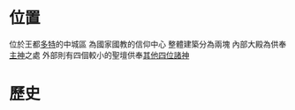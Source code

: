 <!-- TITLE: 眾神殿 -->
<!-- SUBTITLE: 眾神殿(物理) -->

# 位置
位於王都[多特](/地理/多特)的中城區
為國家國教的信仰中心
整體建築分為兩塊
內部大殿為供奉[主神](/組織/眾神殿#主神)之處
外部則有四個較小的聖壇供奉[其他四位諸神](/組織/眾神殿#其他諸神)
# 歷史